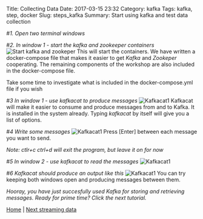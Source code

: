 Title: Collecting Data
Date: 2017-03-15 23:32
Category: kafka
Tags: kafka, step, docker
Slug: steps_kafka
Summary: Start using kafka and test data collection

#*1. Open two terminal windows*

#*2. In window 1 - start the kafka and zookeeper containers*
![Start kafka and zookeper](/images/steps/kafka/kafka1.png)
This will start the containers. We have written a docker-compose file that makes it easier to get *Kafka* and *Zookeper* cooperating. The remaining components of the workshop are also included in the docker-compose file.

Take some time to investigate what is included in the docker-compose.yml file if you wish

#*3 In window 1 - use kafkacat to produce messages*
![Kafkacat1](/images/steps/kafka/kafka2.png)
Kafkacat will make it easier to consume and produce messages from and to Kafka. It is installed in the system already. Typing *kafkacat* by itself will give you a list of options.

#*4 Write some messages*
![Kafkacat1](/images/steps/kafka/kafka3.png)
Press [Enter] between each message you want to send.

*Note: ctlr+c ctrl+d will exit the program, but leave it on for now*

#*5 In window 2 - use kafkacat to read the messages*
![Kafkacat1](/images/steps/kafka/kafka4.png)

#*6 Kafkacat should produce an output like this*
![Kafkacat1](/images/steps/kafka/kafka5.png)
You can try keeping both windows open and producing messages between them.

*Hooray, you have just succesfully used Kafka for storing and retrieving messages. Ready for prime time? Click the next tutorial.*



[Home](/) | [Next streaming data]({filename}/steps/stream.md)

